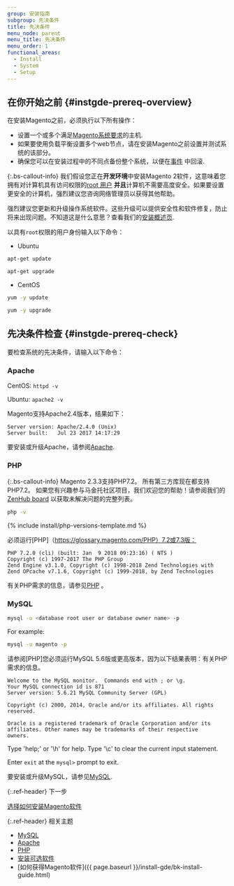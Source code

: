 ```yaml
---
group: 安装指南
subgroup: 先决条件
title: 先决条件
menu_node: parent
menu_title: 先决条件
menu_order: 1
functional_areas:
  - Install
  - System
  - Setup
---
```


## 在你开始之前 {#instgde-prereq-overview}

在安装Magento之前，必须执行以下所有操作：

*  设置一个或多个满足[Magento系统要求]({{page.baseurl}}/install-gde/system-requirements.html)的主机.
*  如果要使用负载平衡设置多个web节点，请在安装Magento之前设置并测试系统的该部分。
*  确保您可以在安装过程中的不同点备份整个系统，以便在[事件](https://glossary.magento.com/event) 中回滚.

{:.bs-callout-info}
我们假设您正在**开发环境**中安装Magento 2软件，这意味着您拥有对计算机具有访问权限的[root 用户](http://www.linfo.org/root.html)  **并且**计算机不需要高度安全。如果要设置更安全的计算机，强烈建议您咨询网络管理员以获得其他帮助。

强烈建议您更新和升级操作系统软件。这些升级可以提供安全性和软件修复，防止将来出现问题。不知道这是什么意思？查看我们的[安装概述页]({{page.baseurl}}/install-gde/bk-install-guide.html).

以具有`root`权限的用户身份输入以下命令：

*  Ubuntu

```bash
apt-get update
```

```bash
apt-get upgrade
```

*  CentOS

```bash
yum -y update
```

```bash
yum -y upgrade
```

## 先决条件检查 {#instgde-prereq-check}

要检查系统的先决条件，请输入以下命令：

### Apache

CentOS: `httpd -v`

Ubuntu: `apache2 -v`

Magento支持Apache2.4版本，结果如下：

```terminal
Server version: Apache/2.4.0 (Unix)
Server built:   Jul 23 2017 14:17:29
```

要安装或升级Apache，请参阅[Apache]({{page.baseurl}}/install-gde/prereq/apache.html).

### PHP

{:.bs-callout-info}
Magento 2.3.3支持PHP7.2。
所有第三方库现在都支持PHP7.2。
如果您有兴趣参与马金托社区项目，我们欢迎您的帮助！请参阅我们的[ZenHub board](https://app.zenhub.com/workspace/o/magento-engcom/php-7.2-support/boards?repos=116423356,116426364,115111902) 以获取未解决问题的完整列表。

```bash
php -v
```

{% include install/php-versions-template.md %}

必须运行[PHP]（https://glossary.magento.com/PHP）7.2或7.3版：

```terminal
PHP 7.2.0 (cli) (built: Jan  9 2018 09:23:16) ( NTS )
Copyright (c) 1997-2017 The PHP Group
Zend Engine v3.1.0, Copyright (c) 1998-2018 Zend Technologies with Zend OPcache v7.1.6, Copyright (c) 1999-2018, by Zend Technologies
```

有关PHP需求的信息，请参见[PHP](/guides/v2.3/install-gde/prereq/php-settings.html) 。

### MySQL

```bash
mysql -u <database root user or database owner name> -p
```

For example:

```bash
mysql -u magento -p
```

请参阅[PHP]您必须运行MySQL 5.6版或更高版本，因为以下结果表明：有关PHP需求的信息。

```terminal
Welcome to the MySQL monitor.  Commands end with ; or \g.
Your MySQL connection id is 871
Server version: 5.6.21 MySQL Community Server (GPL)

Copyright (c) 2000, 2014, Oracle and/or its affiliates. All rights reserved.

Oracle is a registered trademark of Oracle Corporation and/or its
affiliates. Other names may be trademarks of their respective
owners.
```

Type 'help;' or '\h' for help. Type '\c' to clear the current input statement.

Enter `exit` at the `mysql>` prompt to exit.

要安装或升级MySQL，请参见[MySQL]({{page.baseurl}}/install-gde/prereq/mysql.html).

{:.ref-header}
下一步

[选择如何安装Magento软件]({{page.baseurl}}/install-gde/bk-install-guide.html)

{:.ref-header}
相关主题

*  [MySQL]({{page.baseurl}}/install-gde/prereq/mysql.html)
*  [Apache]({{page.baseurl}}/install-gde/prereq/apache.html)
*  [PHP]({{page.baseurl}}/install-gde/prereq/php-settings.html)
*  [安装可选软件]({{page.baseurl}}/install-gde/prereq/optional.html)
*  [如何获得Magento软件]({{ page.baseurl }}/install-gde/bk-install-guide.html)
